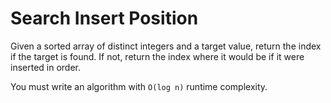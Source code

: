 # Search Insert Position

Given a sorted array of distinct integers and a target value, return the index if the target is found. If not, return the index where it would be if it were inserted in order.

You must write an algorithm with `O(log n)` runtime complexity.
